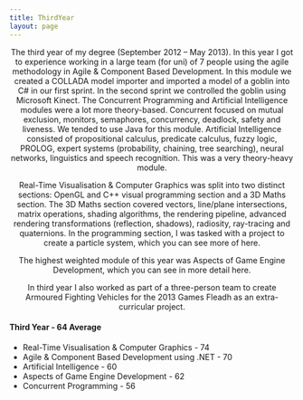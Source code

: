 ```yaml
---
title: ThirdYear
layout: page
---
```

<p align = "center">The third year of my degree (September 2012 – May 2013). In this year I got to experience working in a large team (for uni) of 7 people using the agile methodology in Agile & Component Based Development. In this module we created a COLLADA model importer and imported a model of a goblin into C# in our first sprint. In the second sprint we controlled the goblin using Microsoft Kinect. The Concurrent Programming and Artificial Intelligence modules were a lot more theory-based. Concurrent focused on mutual exclusion, monitors, semaphores, concurrency, deadlock, safety and liveness. We tended to use Java for this module. Artificial Intelligence consisted of propositional calculus, predicate calculus, fuzzy logic, PROLOG, expert systems (probability, chaining, tree searching), neural networks, linguistics and speech recognition. This was a very theory-heavy module.</p>

<p align = "center">Real-Time Visualisation & Computer Graphics was split into two distinct sections: OpenGL and C++ visual programming section and a 3D Maths section. The 3D Maths section covered vectors, line/plane intersections, matrix operations, shading algorithms, the rendering pipeline, advanced rendering transformations (reflection, shadows), radiosity, ray-tracing and quaternions. In the programming section, I was tasked with a project to create a particle system, which you can see more of here.</p>

<p align = "center">The highest weighted module of this year was Aspects of Game Engine Development, which you can see in more detail here.</p>

<p align = "center">In third year I also worked as part of a three-person team to create Armoured Fighting Vehicles for the 2013 Games Fleadh as an extra-curricular project.</p>

<p align = "center"><h4>Third Year - 64 Average</h4>

<ul class="skill-list">
	<li>Real-Time Visualisation & Computer Graphics - 74</li>
	<li>Agile & Component Based Development using .NET - 70</li>
	<li>Artificial Intelligence - 60</li>
	<li>Aspects of Game Engine Development - 62</li>
	<li>Concurrent Programming - 56</li>
</ul>
</p>